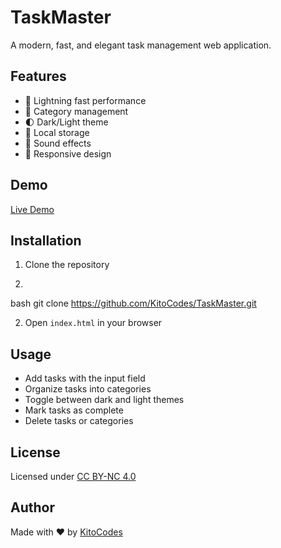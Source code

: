 # TaskMaster

A modern, fast, and elegant task management web application.

## Features
- 🚀 Lightning fast performance
- 🎯 Category management
- 🌓 Dark/Light theme
- 💾 Local storage
- 🎵 Sound effects
- 📱 Responsive design

## Demo
[Live Demo](https://kitocodes.github.io/TaskMaster)

## Installation
1. Clone the repository

2. 
bash
git clone https://github.com/KitoCodes/TaskMaster.git

2. Open `index.html` in your browser

## Usage
- Add tasks with the input field
- Organize tasks into categories
- Toggle between dark and light themes
- Mark tasks as complete
- Delete tasks or categories

## License
Licensed under [CC BY-NC 4.0](https://creativecommons.org/licenses/by-nc/4.0/)

## Author
Made with ❤️ by [KitoCodes](https://github.com/KitoCodes)
